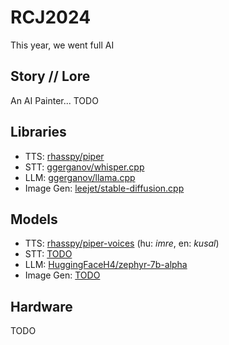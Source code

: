 # RCJ2024
This year, we went full AI

## Story // Lore
An AI Painter... TODO

## Libraries

- TTS: [rhasspy/piper](https://github.com/rhasspy/piper)
- STT: [ggerganov/whisper.cpp](https://github.com/ggerganov/whisper.cpp)
- LLM: [ggerganov/llama.cpp](https://github.com/ggerganov/llama.cpp)
- Image Gen: [leejet/stable-diffusion.cpp](https://github.com/leejet/stable-diffusion.cpp)

## Models

- TTS: [rhasspy/piper-voices](https://huggingface.co/rhasspy/piper-voices) (hu: *imre*, en: *kusal*)
- STT: [TODO](TODO)
- LLM: [HuggingFaceH4/zephyr-7b-alpha](https://huggingface.co/HuggingFaceH4/zephyr-7b-alpha)
- Image Gen: [TODO](TODO)

## Hardware
TODO